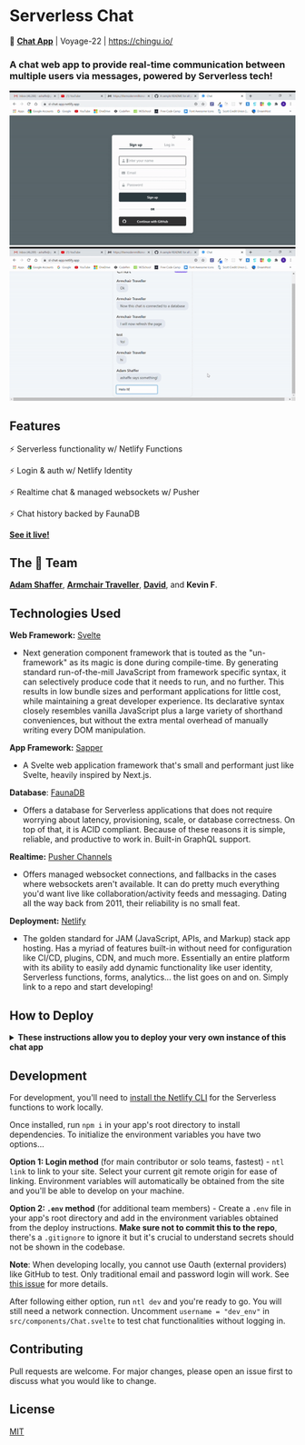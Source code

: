 # Serverless Chat

💬 **[Chat App](https://sl-chat-app.netlify.app/)** | Voyage-22 | https://chingu.io/

### A chat web app to provide real-time communication between multiple users via messages, powered by Serverless tech!

<p align="center">
  <img alt="preview login"src="ez.gif">
  <img alt="preview chat"src="ez2.gif">
</p>

## Features

⚡ Serverless functionality w/ Netlify Functions

⚡ Login & auth w/ Netlify Identity

⚡ Realtime chat & managed websockets w/ Pusher

⚡ Chat history backed by FaunaDB

**[See it live!](https://sl-chat-app.netlify.app/)**

## The 🦎 Team

**[Adam Shaffer](https://github.com/GreatDeveloper66)**, **[Armchair Traveller](https://github.com/armchair-traveller)**, **[David](https://github.com/dmedford)**, and **Kevin F**.

## Technologies Used

**Web Framework:** [Svelte](https://svelte.dev/)

- Next generation component framework that is touted as the "un-framework" as its magic is done during compile-time. By generating standard run-of-the-mill JavaScript from framework specific syntax, it can selectively produce code that it needs to run, and no further. This results in low bundle sizes and performant applications for little cost, while maintaining a great developer experience. Its declarative syntax closely resembles vanilla JavaScript plus a large variety of shorthand conveniences, but without the extra mental overhead of manually writing every DOM manipulation.

**App Framework:** [Sapper](https://sapper.svelte.dev/)

- A Svelte web application framework that's small and performant just like Svelte, heavily inspired by Next.js.

**Database**: [FaunaDB](https://fauna.com/)

- Offers a database for Serverless applications that does not require worrying about latency, provisioning, scale, or database correctness. On top of that, it is ACID compliant. Because of these reasons it is simple, reliable, and productive to work in. Built-in GraphQL support.

**Realtime:** [Pusher Channels](https://pusher.com/channels)

- Offers managed websocket connections, and fallbacks in the cases where websockets aren't available. It can do pretty much everything you'd want live like collaboration/activity feeds and messaging. Dating all the way back from 2011, their reliability is no small feat.

**Deployment:** [Netlify](https://www.netlify.com/)

- The golden standard for JAM (JavaScript, APIs, and Markup) stack app hosting. Has a myriad of features built-in without need for configuration like CI/CD, plugins, CDN, and much more. Essentially an entire platform with its ability to easily add dynamic functionality like user identity, Serverless functions, forms, analytics... the list goes on and on. Simply link to a repo and start developing!

## How to Deploy

<details>

  <summary><strong>These instructions allow you to deploy your very own instance of this chat app</strong></summary>

  1. Clone the repo and deploy it to Netlify. See [how to create deploys](https://docs.netlify.com/site-deploys/create-deploys/#deploy-with-git).
  2. In your app's Netlify dashboard, [Enable Identity](https://docs.netlify.com/visitor-access/identity/#enable-identity-in-the-ui). 
      - **Note that** you can enable any extra login integrations you want here through *Settings and usage*, e.g. GitHub or Google login options
  3. Next, setup a new database with [FaunaDB](https://fauna.com/). Take note of the database's given secret/key because you'll need it later! 
  4. Inside the database's UI, click the GRAPHQL tab and upload `schema.gql` from the root of your app's repo. This prepares the database to accept your app's messages!
  5. Now, setup realtime with [Pusher](https://pusher.com/) by creating a new Channels app through your dashboard. Make sure you select `us3` as your cluster because you can't change this later!
  6. In your Pusher app's dashboard, go to the App Keys tab and take note the values for `app_id`, `key`, and `secret` because we'll need it soon! 
      - For those concerned with security implications of these values, only the `secret` should be kept strictly confidential, never reveal it to clients.
  7. In your app's repo, add your Pusher key value (not the secret!) by modifying `PUSHER_KEY`'s value in `src/utils/Pusher.js`. This will allow clients to subscribe to your chat's channel. Commit the change.
  8. In your app's Netlify dashboard, go to **Site settings > Build & Deploy > Environment**. Add the environment variable values noted before as:
      - `FAUNA_SECRET`
      - `PUSHER_APP_ID`
      - `PUSHER_KEY`
      - `PUSHER_SECRET`
  9. Finally, head to **Deploys** and trigger a deploy.
  
  Serverless functions are already enabled and configured through the `netlify.toml` config. There's nothing you need to do here.

  Congrats, you now have your own Serverless chat app! 🥳 Your secret keys are protected through Serverless functions and there aren't any servers you need to manage! All of this remains in generous free tiers.
  
</details>


## Development

For development, you'll need to [install the Netlify CLI](https://docs.netlify.com/cli/get-started/#installation) for the Serverless functions to work locally.

Once installed, run `npm i` in your app's root directory to install dependencies. To initialize the environment variables you have two options...

**Option 1: Login method** (for main contributor or solo teams, fastest) - `ntl link` to link to your site. Select your current git remote origin for ease of linking. Environment variables will automatically be obtained from the site and you'll be able to develop on your machine.

**Option 2: `.env` method** (for additional team members) - Create a `.env` file in your app's root directory and add in the environment variables obtained from the deploy instructions. **Make sure not to commit this to the repo**, there's a `.gitignore` to ignore it but it's crucial to understand secrets should not be shown in the codebase.

**Note**: When developing locally, you cannot use Oauth (external providers) like GitHub to test. Only traditional email and password login will work. See [this issue](https://github.com/netlify/netlify-identity-widget/issues/86) for more details.

After following either option, run `ntl dev` and you're ready to go. You will still need a network connection. Uncomment `username = "dev_env"` in `src/components/Chat.svelte` to test chat functionalities without logging in.

## Contributing

Pull requests are welcome. For major changes, please open an issue first to discuss what you would like to change.

## License

[MIT](https://choosealicense.com/licenses/mit/)
